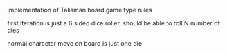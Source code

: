 implementation of Talisman board game type rules

first iteration is just a 6 sided dice roller, should be able to roll N number of dies

normal character move on board is just one die
